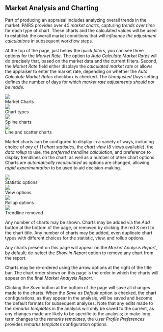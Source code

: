 ## Market Analysis and Charting

Part of producing an appraisal includes analyzing overall trends in the market.
PAIRS provides over _40 market charts,_ capturing _trends over time_ for each type
of chart. These charts and the calculated values will be used to establish the
overall market conditions that will _influence the adjustment calculations_ in
subsequent workflow steps.

At the top of the page, just below the _quick filters,_ you can see three options
for the _Market Rate._ The option to _Auto Calculate Market Rates_ will do
precisely that, based on the market data and the current filters. Second, the
_Market Rate_ field either displays the _calculated market rate_ or allows the
appraiser to enter the market rate, depending on whether the _Auto Calculate Market
Rates_ checkbox is checked. The _Unadjusted Days_ setting defines the number of
days for which _market rate adjustments should not be made._

<div class="pure-g">
<div class="pure-u-1-2">
  <img class="screenshot" src="/images/gandysoft/market-charts-1-default.png">
  <figcaption>Market Charts</figcaption>
</div>
<div class="pure-u-1-2">
  <img class="screenshot" src="/images/gandysoft/market-charts-2-chart-selections.png">
  <figcaption>Chart types</figcaption>
</div>
</div>

<div class="pure-g">
<div class="pure-u-1-2">
  <img class="screenshot" src="/images/gandysoft/market-charts-3-custom-spline.png">
  <figcaption>Spline charts</figcaption>
</div>
<div class="pure-u-1-2">
  <img class="screenshot" src="/images/gandysoft/market-charts-4-custom-line-and-scatter.png">
  <figcaption>Line and scatter charts</figcaption>
</div>
</div>

Market charts can be configured to display in a variety of ways, including choice of
_any of 11 chart statistics,_ the _chart view_ (8 views available), the _data rollup_
to use, the _preferred trendline calculation,_ and preference to display trendlines
on the chart, as well as a number of other chart options. Charts are _automatically
recalculated_ as options are changed, allowing _rapid experimentation_ to be used to
aid decision-making.

<div class="pure-g">
<div class="pure-u-1-2">
  <img class="screenshot" src="/images/gandysoft/market-charts-5-statistic-selection-actual.png">
  <figcaption>Statistic options</figcaption>
</div>
<div class="pure-u-1-2">
  <img class="screenshot" src="/images/gandysoft/market-charts-6-view-selection-line.png">
  <figcaption>View options</figcaption>
</div>
</div>

<div class="pure-g">
<div class="pure-u-1-2">
  <img class="screenshot" src="/images/gandysoft/market-charts-7-rollup-selection-area.png">
  <figcaption>Rollup options</figcaption>
</div>
<div class="pure-u-1-2">
  <img class="screenshot" src="/images/gandysoft/market-charts-8-spline-without-trendlines.png">
  <figcaption>Trendline removed</figcaption>
</div>
</div>

Any number of charts may be shown. Charts may be added via the _Add_ button at the
bottom of the page, or removed by clicking the <span style="color: brickred">red
X</span> next to the chart title. Any number of charts may be added, even duplicate
chart types with different choices for the statistic, view, and rollup options.

Any charts present on this page will appear on the _Market Analysis Report_, by
default; de-select the _Show in Report_ option to remove any chart from the report.

Charts may be re-ordered using the arrow options at the right of the title bar. The
chart order shown on this page is the order in which the charts will appear on the
final _Market Analysis Report._

Clicking the _Save_ button at the bottom of the page will save all changes made to
the charts. When the _Save as Default_ option is checked, the chart configurations,
as they appear in the analysis, will be saved and become the default formats for
subsequent analyses. Note that any edits made to the _remarks templates_ in the
analysis will only be saved to the current, as any changes made are likely to be
specific to the analysis; to make long-term changes to the _remarks templates_, the
_User Profile Preferences_ provides _remarks templates_ configuration options.
